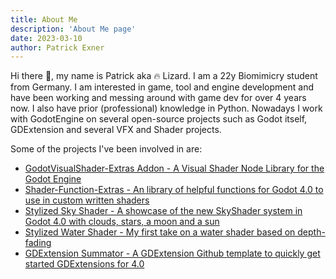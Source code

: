 ```yaml
---
title: About Me
description: 'About Me page'
date: 2023-03-10
author: Patrick Exner
---
```


Hi there 👋, my name is Patrick aka 🔥 Lizard. I am a 22y Biomimicry student from Germany. I am interested in game, tool and engine development and have been working and messing around with game dev for over 4 years now. I also have prior (professional) knowledge in Python. Nowadays I work with GodotEngine on several open-source projects such as Godot itself, GDExtension and several VFX and Shader projects.

Some of the projects I've been involved in are:

* [GodotVisualShader-Extras Addon - A Visual Shader Node Library for the Godot Engine](https://github.com/paddy-exe/GodotVisualShader-Extras)
* [Shader-Function-Extras - An library of helpful functions for Godot 4.0 to use in custom written shaders](https://github.com/paddy-exe/ShaderFunction-Extras)
* [Stylized Sky Shader - A showcase of the new SkyShader system in Godot 4.0 with clouds, stars, a moon and a sun](https://github.com/paddy-exe/GodotStylizedSkyShader)
* [Stylized Water Shader - My first take on a water shader based on depth-fading](https://github.com/paddy-exe/Godot-3D-Stylized-Water)
* [GDExtension Summator - A GDExtension Github template to quickly get started GDExtensions for 4.0](https://github.com/paddy-exe/GDExtensionSummator)
